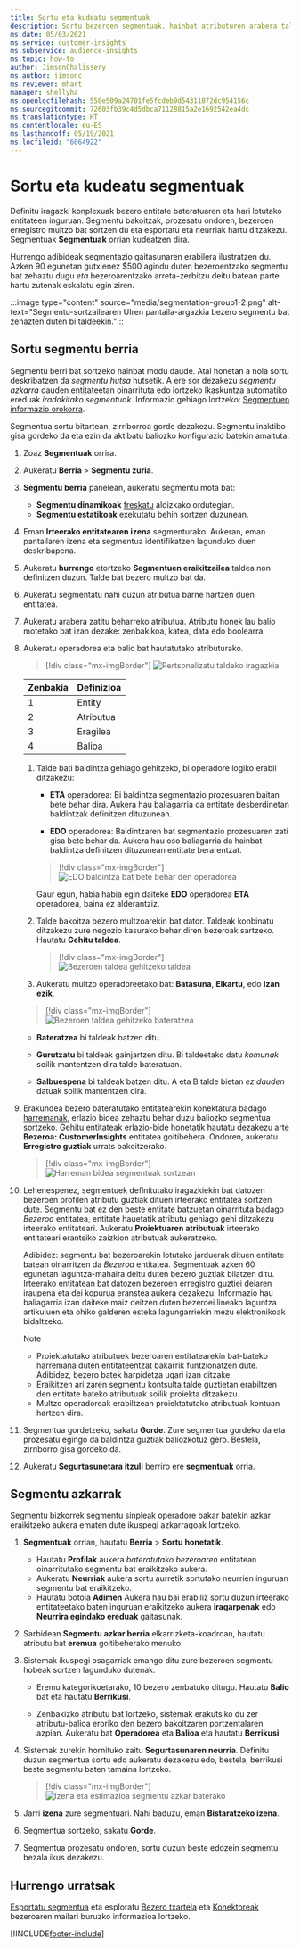 ```yaml
---
title: Sortu eta kudeatu segmentuak
description: Sortu bezeroen segmentuak, hainbat atributuren arabera taldekatzeko.
ms.date: 05/03/2021
ms.service: customer-insights
ms.subservice: audience-insights
ms.topic: how-to
author: JimsonChalissery
ms.author: jimsonc
ms.reviewer: mhart
manager: shellyha
ms.openlocfilehash: 550e509a24701fe5fcdeb9d54311872dc954156c
ms.sourcegitcommit: 72603fb39c4d5dbca71128815a2e1692542ea4dc
ms.translationtype: HT
ms.contentlocale: eu-ES
ms.lasthandoff: 05/19/2021
ms.locfileid: "6064922"
---
```

# <a name="create-and-manage-segments"></a>Sortu eta kudeatu segmentuak

Definitu iragazki konplexuak bezero entitate bateratuaren eta hari lotutako entitateen inguruan. Segmentu bakoitzak, prozesatu ondoren, bezeroen erregistro multzo bat sortzen du eta esportatu eta neurriak hartu ditzakezu. Segmentuak **Segmentuak** orrian kudeatzen dira. 

Hurrengo adibideak segmentazio gaitasunaren erabilera ilustratzen du. Azken 90 egunetan gutxienez $500 agindu duten bezeroentzako segmentu bat zehaztu dugu *eta* bezeroarentzako arreta-zerbitzu deitu batean parte hartu zutenak eskalatu egin ziren.

:::image type="content" source="media/segmentation-group1-2.png" alt-text="Segmentu-sortzailearen UIren pantaila-argazkia bezero segmentu bat zehazten duten bi taldeekin.":::

## <a name="create-a-new-segment"></a>Sortu segmentu berria

Segmentu berri bat sortzeko hainbat modu daude. Atal honetan a nola sortu deskribatzen da *segmentu hutsa* hutsetik. A ere sor dezakezu *segmentu azkarra* dauden entitateetan oinarrituta edo lortzeko Ikaskuntza automatiko ereduak *iradokitako segmentuak*. Informazio gehiago lortzeko: [Segmentuen informazio orokorra](segments.md).

Segmentua sortu bitartean, zirriborroa gorde dezakezu. Segmentu inaktibo gisa gordeko da eta ezin da aktibatu baliozko konfigurazio batekin amaituta.

1. Zoaz **Segmentuak** orrira.

1. Aukeratu **Berria** > **Segmentu zuria**.

1. **Segmentu berria** panelean, aukeratu segmentu mota bat:

   - **Segmentu dinamikoak** [freskatu](segments.md#refresh-segments) aldizkako ordutegian.
   - **Segmentu estatikoak** exekutatu behin sortzen duzunean.

1. Eman **Irteerako entitatearen izena** segmenturako. Aukeran, eman pantailaren izena eta segmentua identifikatzen lagunduko duen deskribapena.

1. Aukeratu **hurrengo** etortzeko **Segmentuen eraikitzailea** taldea non definitzen duzun. Talde bat bezero multzo bat da.

1. Aukeratu segmentatu nahi duzun atributua barne hartzen duen entitatea.

1. Aukeratu arabera zatitu beharreko atributua. Atributu honek lau balio motetako bat izan dezake: zenbakikoa, katea, data edo boolearra.

1. Aukeratu operadorea eta balio bat hautatutako atributurako.

   > [!div class="mx-imgBorder"]
   > ![Pertsonalizatu taldeko iragazkia](media/customer-group-numbers.png "Bezeroaren taldeko iragazkia")

   |Zenbakia |Definizioa  |
   |---------|---------|
   |1     |Entity          |
   |2     |Atributua          |
   |3    |Eragilea         |
   |4    |Balioa         |

   1. Talde bati baldintza gehiago gehitzeko, bi operadore logiko erabil ditzakezu:

      - **ETA** operadorea: Bi baldintza segmentazio prozesuaren baitan bete behar dira. Aukera hau baliagarria da entitate desberdinetan baldintzak definitzen dituzunean.

      - **EDO** operadorea: Baldintzaren bat segmentazio prozesuaren zati gisa bete behar da. Aukera hau oso baliagarria da hainbat baldintza definitzen dituzunean entitate berarentzat.

      > [!div class="mx-imgBorder"]
      > ![EDO baldintza bat bete behar den operadorea](media/segmentation-either-condition.png "EDO baldintza bat bete behar den operadorea")

      Gaur egun, habia habia egin daiteke **EDO** operadorea **ETA** operadorea, baina ez alderantziz.

   1. Talde bakoitza bezero multzoarekin bat dator. Taldeak konbinatu ditzakezu zure negozio kasurako behar diren bezeroak sartzeko.    
   Hautatu **Gehitu taldea**.

      > [!div class="mx-imgBorder"]
      > ![Bezeroen taldea gehitzeko taldea](media/customer-group-add-group.png "Bezeroen taldea gehitzeko taldea")

   1. Aukeratu multzo operadoreetako bat: **Batasuna**, **Elkartu**, edo **Izan ezik**.

   > [!div class="mx-imgBorder"]
   > ![Bezeroen taldea gehitzeko bateratzea](media/customer-group-union.png "Bezeroen taldea gehitzeko bateratzea")

   - **Bateratzea** bi taldeak batzen ditu.

   - **Gurutzatu** bi taldeak gainjartzen ditu. Bi taldeetako datu *komunak* soilik mantentzen dira talde bateratuan.

   - **Salbuespena** bi taldeak batzen ditu. A eta B talde bietan *ez dauden* datuak soilik mantentzen dira.

1. Erakundea bezero bateratutako entitatearekin konektatuta badago [harremanak](relationships.md), erlazio bidea zehaztu behar duzu baliozko segmentua sortzeko. Gehitu entitateak erlazio-bide honetatik hautatu dezakezu arte **Bezeroa: CustomerInsights** entitatea goitibehera. Ondoren, aukeratu **Erregistro guztiak** urrats bakoitzerako.

   > [!div class="mx-imgBorder"]
   > ![Harreman bidea segmentuak sortzean](media/segments-multiple-relationships.png "Harreman bidea segmentuak sortzean")

1. Lehenespenez, segmentuek definitutako iragazkiekin bat datozen bezeroen profilen atributu guztiak dituen irteerako entitatea sortzen dute. Segmentu bat ez den beste entitate batzuetan oinarrituta badago *Bezeroa* entitatea, entitate hauetatik atributu gehiago gehi ditzakezu irteerako entitateari. Aukeratu **Proiektuaren atributuak** irteerako entitateari erantsiko zaizkion atributuak aukeratzeko.  
  
   Adibidez: segmentu bat bezeroarekin lotutako jarduerak dituen entitate batean oinarritzen da *Bezeroa* entitatea. Segmentuak azken 60 egunetan laguntza-mahaira deitu duten bezero guztiak bilatzen ditu. Irteerako entitatean bat datozen bezeroen erregistro guztiei deiaren iraupena eta dei kopurua eranstea aukera dezakezu. Informazio hau baliagarria izan daiteke maiz deitzen duten bezeroei lineako laguntza artikuluen eta ohiko galderen esteka lagungarriekin mezu elektronikoak bidaltzeko.

   > [!NOTE]
   > - Proiektatutako atributuek bezeroaren entitatearekin bat-bateko harremana duten entitateentzat bakarrik funtzionatzen dute. Adibidez, bezero batek harpidetza ugari izan ditzake.
   > - Eraikitzen ari zaren segmentu kontsulta talde guztietan erabiltzen den entitate bateko atributuak soilik proiekta ditzakezu.
   > - Multzo operadoreak erabiltzean proiektatutako atributuak kontuan hartzen dira.

1. Segmentua gordetzeko, sakatu **Gorde**. Zure segmentua gordeko da eta prozesatu egingo da baldintza guztiak baliozkotuz gero. Bestela, zirriborro gisa gordeko da.

1. Aukeratu **Segurtasunetara itzuli** berriro ere **segmentuak** orria.



## <a name="quick-segments"></a>Segmentu azkarrak

Segmentu bizkorrek segmentu sinpleak operadore bakar batekin azkar eraikitzeko aukera ematen dute ikuspegi azkarragoak lortzeko.

1. **Segmentuak** orrian, hautatu **Berria** > **Sortu honetatik**.

   - Hautatu **Profilak** aukera *bateratutako bezeroaren* entitatean oinarritutako segmentu bat eraikitzeko aukera.
   - Aukeratu **Neurriak** aukera sortu aurretik sortutako neurrien inguruan segmentu bat eraikitzeko.
   - Hautatu botoia **Adimen** Aukera hau bai erabiliz sortu duzun irteerako entitateetako baten inguruan eraikitzeko aukera **iragarpenak** edo **Neurrira egindako ereduak** gaitasunak.

2. Sarbidean **Segmentu azkar berria** elkarrizketa-koadroan, hautatu atributu bat **eremua** goitibeherako menuko.

3. Sistemak ikuspegi osagarriak emango ditu zure bezeroen segmentu hobeak sortzen lagunduko dutenak.
   - Eremu kategorikoetarako, 10 bezero zenbatuko ditugu. Hautatu **Balio** bat eta hautatu **Berrikusi**.

   - Zenbakizko atributu bat lortzeko, sistemak erakutsiko du zer atributu-balioa eroriko den bezero bakoitzaren portzentalaren azpian. Aukeratu bat **Operadorea** eta **Balioa** eta hautatu **Berrikusi**.

4. Sistemak zurekin hornituko zaitu **Segurtasunaren neurria**. Definitu duzun segmentua sortu edo aukeratu dezakezu edo, bestela, berrikusi beste segmentu baten tamaina lortzeko.

    > [!div class="mx-imgBorder"]
    > ![Izena eta estimazioa segmentu azkar baterako](media/quick-segment-name.png "Izena eta estimazioa segmentu azkar baterako")

5. Jarri **izena** zure segmentuari. Nahi baduzu, eman **Bistaratzeko izena**.

6. Segmentua sortzeko, sakatu **Gorde**.

7. Segmentua prozesatu ondoren, sortu duzun beste edozein segmentu bezala ikus dezakezu.

## <a name="next-steps"></a>Hurrengo urratsak

[Esportatu segmentua](export-destinations.md) eta esploratu [Bezero txartela](customer-card-add-in.md) eta [Konektoreak](export-power-bi.md) bezeroaren mailari buruzko informazioa lortzeko.

[!INCLUDE[footer-include](../includes/footer-banner.md)]
